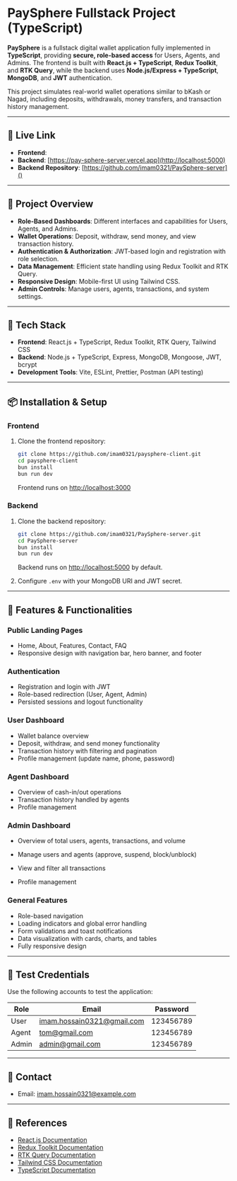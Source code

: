# PaySphere Fullstack Project (TypeScript)

**PaySphere** is a fullstack digital wallet application fully implemented in **TypeScript**, providing **secure, role-based access** for Users, Agents, and Admins. The frontend is built with **React.js + TypeScript**, **Redux Toolkit**, and **RTK Query**, while the backend uses **Node.js/Express + TypeScript**, **MongoDB**, and **JWT** authentication.

This project simulates real-world wallet operations similar to bKash or Nagad, including deposits, withdrawals, money transfers, and transaction history management.

---

## 🔗 Live Link

* **Frontend**: [](https://paysphere-client.vercel.app) 
* **Backend**: [https://pay-sphere-server.vercel.app](http://localhost:5000)
* **Backend Repository**: [https://github.com/imam0321/PaySphere-server]()

---

## 🚀 Project Overview

* **Role-Based Dashboards**: Different interfaces and capabilities for Users, Agents, and Admins.
* **Wallet Operations**: Deposit, withdraw, send money, and view transaction history.
* **Authentication & Authorization**: JWT-based login and registration with role selection.
* **Data Management**: Efficient state handling using Redux Toolkit and RTK Query.
* **Responsive Design**: Mobile-first UI using Tailwind CSS.
* **Admin Controls**: Manage users, agents, transactions, and system settings.

---

## 🧱 Tech Stack

* **Frontend**: React.js + TypeScript, Redux Toolkit, RTK Query, Tailwind CSS
* **Backend**: Node.js + TypeScript, Express, MongoDB, Mongoose, JWT, bcrypt
* **Development Tools**: Vite, ESLint, Prettier, Postman (API testing)

---

## 📦 Installation & Setup

### Frontend

1. Clone the frontend repository:

   ```bash
   git clone https://github.com/imam0321/paysphere-client.git
   cd paysphere-client
   bun install
   bun run dev
   ```

   Frontend runs on [http://localhost:3000](http://localhost:3000)

### Backend

1. Clone the backend repository:

   ```bash
   git clone https://github.com/imam0321/PaySphere-server.git
   cd PaySphere-server
   bun install
   bun run dev
   ```

   Backend runs on [http://localhost:5000](http://localhost:5000) by default.

2. Configure `.env` with your MongoDB URI and JWT secret.

---

## 🧪 Features & Functionalities

### Public Landing Pages

* Home, About, Features, Contact, FAQ
* Responsive design with navigation bar, hero banner, and footer

### Authentication

* Registration and login with JWT
* Role-based redirection (User, Agent, Admin)
* Persisted sessions and logout functionality

### User Dashboard

* Wallet balance overview
* Deposit, withdraw, and send money functionality
* Transaction history with filtering and pagination
* Profile management (update name, phone, password)

### Agent Dashboard

* Overview of cash-in/out operations
* Transaction history handled by agents
* Profile management

### Admin Dashboard

* Overview of total users, agents, transactions, and volume

* Manage users and agents (approve, suspend, block/unblock)

* View and filter all transactions

* Profile management

### General Features

* Role-based navigation
* Loading indicators and global error handling
* Form validations and toast notifications
* Data visualization with cards, charts, and tables
* Fully responsive design


---

## 🧪 Test Credentials

Use the following accounts to test the application:

| Role  | Email                                                  | Password  |
| ----- | ---------------------------------------------------    | --------  |
| User  | [imam.hossain0321@gmail.com](mailto:devsafix@gmail.com)| 123456789 |
| Agent | [tom@gmail.com](mailto:demodriver@gmail.com)           | 123456789 |
| Admin | [admin@gmail.com](mailto:admin@ride.com)               | 123456789 |

---


## 📧 Contact

* Email: [imam.hossain0321@example.com](mailto:imam0321@example.com)

---

## 🔗 References

* [React.js Documentation](https://reactjs.org/docs/getting-started.html)
* [Redux Toolkit Documentation](https://redux-toolkit.js.org/)
* [RTK Query Documentation](https://redux-toolkit.js.org/rtk-query/overview)
* [Tailwind CSS Documentation](https://tailwindcss.com/docs)
* [TypeScript Documentation](https://www.typescriptlang.org/docs/)
